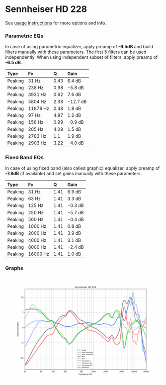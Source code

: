 # Sennheiser HD 228
See [usage instructions](https://github.com/jaakkopasanen/AutoEq#usage) for more options and info.

### Parametric EQs
In case of using parametric equalizer, apply preamp of **-6.5dB** and build filters manually
with these parameters. The first 5 filters can be used independently.
When using independent subset of filters, apply preamp of **-6.5 dB**.

| Type    | Fc       |    Q | Gain     |
|:--------|:---------|:-----|:---------|
| Peaking | 31 Hz    | 0.43 | 6.4 dB   |
| Peaking | 238 Hz   | 0.98 | -5.8 dB  |
| Peaking | 3931 Hz  | 0.62 | 7.6 dB   |
| Peaking | 5804 Hz  | 2.38 | -12.7 dB |
| Peaking | 11878 Hz | 2.48 | 1.8 dB   |
| Peaking | 97 Hz    | 4.87 | 1.2 dB   |
| Peaking | 158 Hz   | 0.99 | -0.9 dB  |
| Peaking | 205 Hz   | 4.09 | 1.5 dB   |
| Peaking | 2783 Hz  | 1.1  | 1.9 dB   |
| Peaking | 2903 Hz  | 3.22 | -4.0 dB  |

### Fixed Band EQs
In case of using fixed band (also called graphic) equalizer, apply preamp of **-7.8dB**
(if available) and set gains manually with these parameters.

| Type    | Fc       |    Q | Gain    |
|:--------|:---------|:-----|:--------|
| Peaking | 31 Hz    | 1.41 | 6.9 dB  |
| Peaking | 63 Hz    | 1.41 | 3.3 dB  |
| Peaking | 125 Hz   | 1.41 | -0.3 dB |
| Peaking | 250 Hz   | 1.41 | -5.7 dB |
| Peaking | 500 Hz   | 1.41 | -0.4 dB |
| Peaking | 1000 Hz  | 1.41 | 0.8 dB  |
| Peaking | 2000 Hz  | 1.41 | 3.9 dB  |
| Peaking | 4000 Hz  | 1.41 | 3.1 dB  |
| Peaking | 8000 Hz  | 1.41 | -2.4 dB |
| Peaking | 16000 Hz | 1.41 | 1.0 dB  |

### Graphs
![](./Sennheiser%20HD%20228.png)